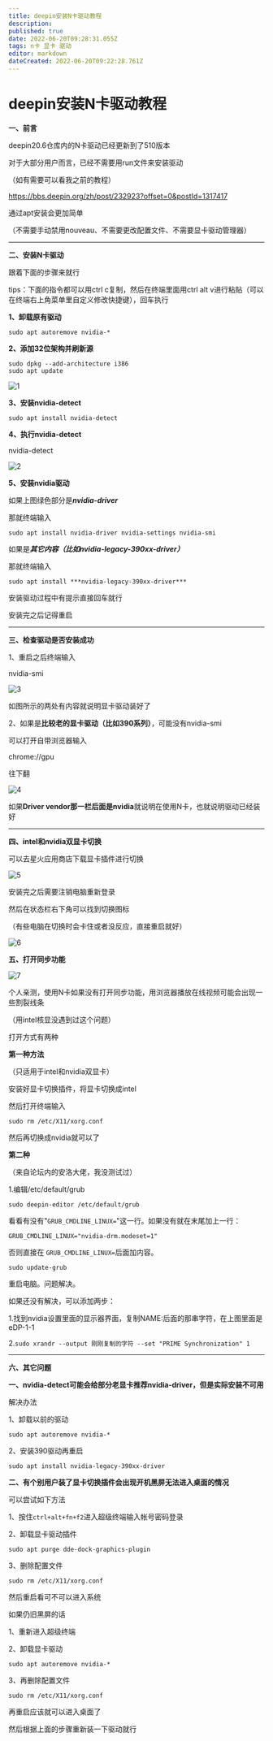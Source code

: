 ```yaml
---
title: deepin安装N卡驱动教程
description: 
published: true
date: 2022-06-20T09:28:31.055Z
tags: n卡 显卡 驱动
editor: markdown
dateCreated: 2022-06-20T09:22:28.761Z
---
```


# deepin安装N卡驱动教程
**一、前言**

deepin20.6仓库内的N卡驱动已经更新到了510版本

对于大部分用户而言，已经不需要用run文件来安装驱动

（如有需要可以看我之前的教程）

https://bbs.deepin.org/zh/post/232923?offset=0&postId=1317417

通过apt安装会更加简单

（不需要手动禁用nouveau、不需要更改配置文件、不需要显卡驱动管理器）

------

**二、安装N卡驱动**

跟着下面的步骤来就行

tips：下面的指令都可以用ctrl c复制，然后在终端里面用ctrl alt v进行粘贴（可以在终端右上角菜单里自定义修改快捷键），回车执行

**1、卸载原有驱动**

`sudo apt autoremove nvidia-*`

**2、添加32位架构并刷新源**

```
sudo dpkg --add-architecture i386
sudo apt update
```

![1](https://storage.deepin.org/thread/202206101518227757_image.png)

**3、安装nvidia-detect**

`sudo apt install nvidia-detect`

**4、执行nvidia-detect**

nvidia-detect

![2](https://storage.deepin.org/thread/202206101520101877_image.png)

**5、安装nvidia驱动**

如果上图绿色部分是***nvidia-driver***

那就终端输入

`sudo apt install nvidia-driver nvidia-settings nvidia-smi`

如果是***其它内容（比如nvidia-legacy-390xx-driver）***

那就终端输入

`sudo apt install ***nvidia-legacy-390xx-driver***`

安装驱动过程中有提示直接回车就行

安装完之后记得重启

------

**三、检查驱动是否安装成功**

1、重启之后终端输入

nvidia-smi

![3](https://storage.deepin.org/thread/202206101526128800_image.png)

如图所示的两处有内容就说明显卡驱动装好了

2、如果是**比较老的显卡驱动（比如390系列）**，可能没有nvidia-smi

可以打开自带浏览器输入

chrome://gpu

往下翻

![4](https://storage.deepin.org/thread/202206101537493310_image.png)

如果**Driver vendor那一栏后面是nvidia**就说明在使用N卡，也就说明驱动已经装好

------

**四、intel和nvidia双显卡切换**

可以去星火应用商店下载显卡插件进行切换

![5](https://storage.deepin.org/thread/202206101553344494_image.png)

安装完之后需要注销电脑重新登录

然后在状态栏右下角可以找到切换图标

（有些电脑在切换时会卡住或者没反应，直接重启就好）

![6](https://storage.deepin.org/thread/202206101554559505_image.png)

**五、打开同步功能**

![7](https://storage.deepin.org/thread/202206101611035221_image.png)

个人亲测，使用N卡如果没有打开同步功能，用浏览器播放在线视频可能会出现一些割裂线条

（用intel核显没遇到过这个问题）

打开方式有两种

**第一种方法**

（只适用于intel和nvidia双显卡）

安装好显卡切换插件，将显卡切换成intel

然后打开终端输入

`sudo rm /etc/X11/xorg.conf`

然后再切换成nvidia就可以了

**第二种**

（来自论坛内的安洛大佬，我没测试过）

1.编辑/etc/default/grub

```
sudo deepin-editor /etc/default/grub
```

看看有没有"`GRUB_CMDLINE_LINUX=`"这一行。如果没有就在末尾加上一行：

```
GRUB_CMDLINE_LINUX="nvidia-drm.modeset=1"
```

否则直接在 `GRUB_CMDLINE_LINUX=`后面加内容。

```
sudo update-grub
```

重启电脑。问题解决。

如果还没有解决，可以添加两步：

1.找到nvidia设置里面的显示器界面，复制NAME:后面的那串字符，在上图里面是eDP-1-1

2.`sudo xrandr --output 刚刚复制的字符 --set "PRIME Synchronization" 1`

------

**六、其它问题**

**一、nvidia-detect可能会给部分老显卡推荐nvidia-driver，但是实际安装不可用**

解决办法

1、卸载以前的驱动

`sudo apt autoremove nvidia-*`

2、安装390驱动再重启

`sudo apt install nvidia-legacy-390xx-driver`

**二、有个别用户装了显卡切换插件会出现开机黑屏无法进入桌面的情况**

可以尝试如下方法

1、按住`ctrl+alt+fn+f2`进入超级终端输入帐号密码登录

2、卸载显卡驱动插件

`sudo apt purge dde-dock-graphics-plugin`

3、删除配置文件

`sudo rm /etc/X11/xorg.conf`

然后重启看可不可以进入系统

如果仍旧黑屏的话

1、重新进入超级终端

2、卸载显卡驱动

`sudo apt autoremove nvidia-*`

3、再删除配置文件

`sudo rm /etc/X11/xorg.conf`

再重启应该就可以进入桌面了

然后根据上面的步骤重新装一下驱动就行